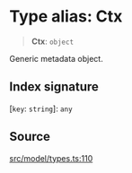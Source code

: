 # Type alias: Ctx

> **Ctx**: `object`

Generic metadata object.

## Index signature

 \[`key`: `string`\]: `any`

## Source

[src/model/types.ts:110](https://github.com/dexaai/llm-tools/blob/3551610/src/model/types.ts#L110)
